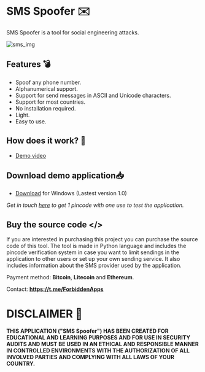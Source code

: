 # SMS Spoofer ✉️

SMS Spoofer is a tool for social engineering attacks.

![sms_img](https://github.com/ForbiddenApps/SMS-Spoofer/assets/164560634/50a281f5-3ae8-4c15-b762-3a8a3c65907f)

## Features 💣

+ Spoof any phone number.
+ Alphanumerical support.
+ Support for send messages in ASCII and Unicode characters.
+ Support for most countries.
+ No installation required.
+ Light.
+ Easy to use.

## How does it work? 🧪

+ [Demo video](https://www.youtube.com/watch?v=8v4dyQRb7ho)

## Download demo application📥

+ [Download](https://github.com/ForbiddenApps/SMS-Spoofer/releases/download/1.0/SMS-Spoofer.rar) for Windows (Lastest version 1.0)

*Get in touch [here](https://t.me/ForbiddenApps) to get 1 pincode with one use to test the application.*

 ## Buy the source code </>
 
If you are interested in purchasing this project you can purchase the source code of this tool. The tool is made in Python language and includes the pincode verification system in case you want to limit sendings in the application to other users or set up your own sending service. It also includes information about the SMS provider used by the application.

Payment method: **Bitcoin**, **Litecoin** and **Ethereum**.

Contact: **https://t.me/ForbiddenApps**

# DISCLAIMER 📜

**THIS APPLICATION ("SMS Spoofer") HAS BEEN CREATED FOR EDUCATIONAL AND LEARNING PURPOSES AND FOR USE IN SECURITY AUDITS AND MUST BE USED IN AN ETHICAL AND RESPONSIBLE MANNER IN CONTROLLED ENVIRONMENTS WITH THE AUTHORIZATION OF ALL INVOLVED PARTIES AND COMPLYING WITH ALL LAWS OF YOUR COUNTRY.**
